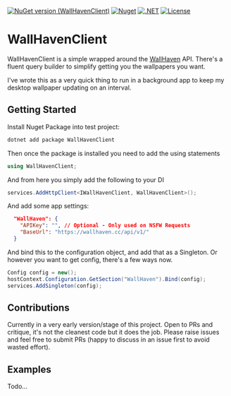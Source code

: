 [![NuGet version (WallHavenClient)](https://img.shields.io/nuget/v/WallHavenClient.svg?style=flat-square)](https://www.nuget.org/packages/WallHavenClient/)
[![Nuget](https://img.shields.io/nuget/dt/WallHavenClient?logo=nuget&style=flat-square)](https://www.nuget.org/packages/WallHavenClient/)
[![.NET](https://github.com/Bigtalljosh/WallHavenClient/actions/workflows/dotnet.yml/badge.svg)](https://github.com/Bigtalljosh/WallHavenClient/actions/workflows/dotnet.yml)
[![License](https://img.shields.io/badge/License-Apache%202.0-blue.svg)](https://github.com/Bigtalljosh/WallHavenClient/blob/main/LICENSE)

# WallHavenClient

WallHavenClient is a simple wrapped around the [WallHaven](https://wallhaven.cc/) API.
There's a fluent query builder to simplify getting you the wallpapers you want.

I've wrote this as a very quick thing to run in a background app to keep my desktop wallpaper updating on an interval.



## Getting Started

Install Nuget Package into test project:

```cmd
dotnet add package WallHavenClient
```

Then once the package is installed you need to add the using statements

```csharp
using WallHavenClient;
```

And from here you simply add the following to your DI

```csharp
services.AddHttpClient<IWallHavenClient, WallHavenClient>();
```

And add some app settings:

```json
  "WallHaven": {
    "APIKey": "", // Optional - Only used on NSFW Requests
    "BaseUrl": "https://wallhaven.cc/api/v1/"
  }
```

And bind this to the configuration object, and add that as a Singleton.
Or however you want to get config, there's a few ways now.

```csharp
Config config = new();
hostContext.Configuration.GetSection("WallHaven").Bind(config);
services.AddSingleton(config);
```

## Contributions

Currently in a very early version/stage of this project.
Open to PRs and critique, it's not the cleanest code but it does the job.
Please raise issues and feel free to submit PRs (happy to discuss in an issue first to avoid wasted effort).

## Examples

Todo...
